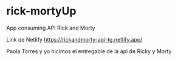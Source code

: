 # rick-mortyUp
App consuming API Rick and Morty

Link de Netlify https://rickandmorty-api-tg.netlify.app/

Paola Torres y yo hicimos el entregable de la api de Ricky y Morty
